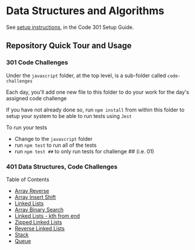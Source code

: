 # Data Structures and Algorithms

See [setup instructions](https://codefellows.github.io/setup-guide/code-301/2-code-challenges), in the Code 301 Setup Guide.

## Repository Quick Tour and Usage

### 301 Code Challenges

Under the `javascript` folder, at the top level, is a sub-folder called `code-challenges`

Each day, you'll add one new file to this folder to do your work for the day's assigned code challenge

If you have not already done so, run `npm install` from within this folder to setup your system to be able to run tests using `Jest`

To run your tests

- Change to the `javascript` folder
- run `npm test` to run all of the tests
- run `npm test ##` to only run tests for challenge ## (i.e. 01)

### 401 Data Structures, Code Challenges

Table of Contents

- [Array Reverse](./javascript/arrayReverse/README.md)
- [Array Insert Shift](./javascript/arrayInsertShift/README.md)
- [Linked Lists](./javascript/linked-list/README.md)
- [Array Binary Search](./javascript/arrayBinarySearch/README.md)
- [Linked Lists - kth from end](./javascript/linked-list/README.md)
- [Zipped Linked Lists](./javascript/linked-list/README.md)
- [Reverse Linked Lists](./javascript/linked-list/README.md)
- [Stack](./javascript/linked-list/README.md)
- [Queue](./javascript/linked-list/README.md)
